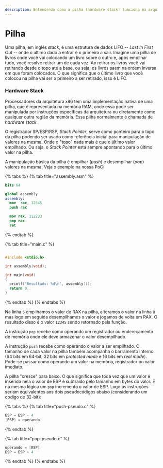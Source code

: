 ```yaml
---
description: Entendendo como a pilha (hardware stack) funciona na arquitetura x86
---
```


# Pilha

Uma pilha, em inglês _stack_, é uma estrutura de dados LIFO -- _Last In First Out_ -- onde o último dado a entrar é o primeiro a sair. Imagine uma pilha de livros onde você vai colocando um livro sobre o outro e, após empilhar tudo, você resolve retirar um de cada vez. Ao retirar os livros você vai retirando desde o topo até a base, ou seja, os livros saem na ordem inversa em que foram colocados. O que significa que o último livro que você colocou na pilha vai ser o primeiro a ser retirado, isso é LIFO.

### Hardware Stack

Processadores da arquitetura x86 tem uma implementação nativa de uma pilha, que é representada na memória RAM, onde essa pode ser manipulada por instruções específicas da arquitetura ou diretamente como qualquer outra região da memória. Essa pilha normalmente é chamada de _hardware stack_.

O registrador SP/ESP/RSP, _Stack Pointer_, serve como ponteiro para o topo da pilha podendo ser usado como referência inicial para manipulação de valores na mesma. Onde o "topo" nada mais é que o último valor empilhado. Ou seja, o _Stack Pointer_ está sempre apontando para o último valor na pilha.

A manipulação básica da pilha é empilhar (_push_) e desempilhar (_pop_) valores na mesma. Veja o exemplo na nossa PoC:

{% tabs %}
{% tab title="assembly.asm" %}
```nasm
bits 64

global assembly
assembly:
  mov  rax, 12345
  push rax

  mov rax, 112233
  pop rax
  ret
```
{% endtab %}

{% tab title="main.c" %}
```c
#include <stdio.h>

int assembly(void);

int main(void)
{
  printf("Resultado: %d\n", assembly());
  return 0;
}
```
{% endtab %}
{% endtabs %}

Na linha `6` empilhamos o valor de RAX na pilha, alteramos o valor na linha `8` mas logo em seguida desempilhamos o valor e jogamos de volta em RAX. O resultado disso é o valor `12345` sendo retornado pela função.

A instrução `pop` recebe como operando um registrador ou endereçamento de memória onde ele deve armazenar o valor desempilhado.

A instrução `push` recebe como operando o valor a ser empilhado. O tamanho de cada valor na pilha também acompanha o barramento interno (64 bits em 64-bit, 32 bits em _protected mode_ e 16 bits em _real mode_). Pode-se passar como operando um valor na memória, registrador ou valor imediato.

A pilha "cresce" para baixo. O que significa que toda vez que um valor é inserido nela o valor de ESP é subtraído pelo tamanho em bytes do valor. E na mesma lógica um `pop` incrementa o valor de ESP. Logo as instruções seriam equivalentes aos dois pseudocódigos abaixo (considerando um código de 32-bit):

{% tabs %}
{% tab title="push-pseudo.c" %}
```c
ESP = ESP - 4
[ESP] = operando
```
{% endtab %}

{% tab title="pop-pseudo.c" %}
```c
operando = [ESP]
ESP = ESP + 4
```
{% endtab %}
{% endtabs %}
